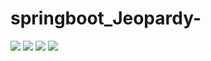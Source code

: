# springboot_Jeopardy-
<img src="https://azizck.github.io/springboot_Jeopardy-/demoImages/signin.JPG" >
<img src="https://azizck.github.io/springboot_Jeopardy-/demoImages/question.JPG" >
<img src="https://azizck.github.io/springboot_Jeopardy-/demoImages/gameBoard.JPG" >
<img src="https://azizck.github.io/springboot_Jeopardy-/demoImages/addQuestion.JPG" >



